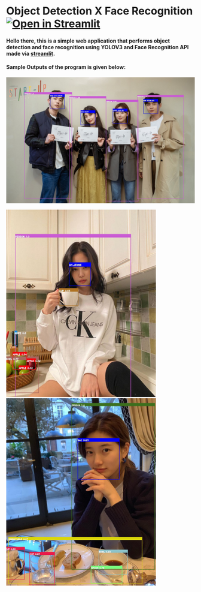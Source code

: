 # Object Detection X Face Recognition [![Open in Streamlit](https://static.streamlit.io/badges/streamlit_badge_black_white.svg)](https://share.streamlit.io/nicss-m/object-detection-x-face-recognition/web.py)
<h4>Hello there, this is a simple web application that performs object detection and face recognition using YOLOV3 and Face Recognition API made via <a href="https://streamlit.io/">streamlit</a>. </h4>
<h4>Sample Outputs of the program is given below:</h4>
  <img src="https://github.com/nicss-m/Object-Detection-X-Face-Recognition/blob/master/img_rsc/sample1_detect.jpeg?raw=true" alt="404" width="1200"/>
<p float="left">
  <img src="https://github.com/nicss-m/Object-Detection-X-Face-Recognition/blob/master/img_rsc/sample2_detect.jpeg?raw=true" alt="404" width="400" height="500"/>
  <img src="https://github.com/nicss-m/Object-Detection-X-Face-Recognition/blob/master/img_rsc/sample3_detect.jpeg?raw=true" alt="404" width="400" height="500"/>
</p>

